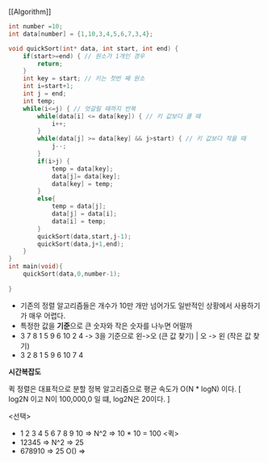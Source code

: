 [[Algorithm]]
```c++
int number =10;
int data[number] = {1,10,3,4,5,6,7,3,4};

void quickSort(int* data, int start, int end) {
	if(start>=end) { // 원소가 1개인 경우
		return;
	}
	int key = start; // 키는 첫번 째 원소
	int i=start+1;
	int j = end;
	int temp;
	while(i<=j) { // 엇갈릴 때까지 반복
		while(data[i] <= data[key]) { // 키 값보다 클 때
			i++;
		}
		while(data[j] >= data[key] && j>start) { // 키 값보다 작을 때
			j--;
		}
		if(i>j) {
			temp = data[key];
			data[j]= data[key];
			data[key] = temp;
		}
		else{
			temp = data[j];
			data[j] = data[i];
			data[i] = temp;
		}
		quickSort(data,start,j-1);
		quickSort(data,j+1,end);
	}
}
int main(void){
	quickSort(data,0,number-1);
	
}
```

* 기존의 정렬 알고리즘들은 개수가 10만 개만 넘어가도 일반적인 상황에서 사용하기가 매우 어렵다. 
* 특정한 값을 **기준**으로 큰 숫자와 작은 숫자를 나누면 어떨까
* 3 7 8 1 5 9 6 10 2 4 -> 3을 기준으로 왼->오 (큰 값 찾기) | 오 -> 왼 (작은 값 찾기)
* 3 2 8 1 5 9 6 10 7 4

**시간복잡도**

  퀵 정렬은 대표적으로 분할 정복 알고리즘으로 평균 속도가  O(N * logN) 이다.
  [ log2N 이고 N이 100,000,0 일 떄, log2N은 20이다. ]

<선택>
* 1 2 3 4 5 6 7 8 9 10 => N^2 => 10 * 10 = 100
<퀵>
* 12345 => N^2 => 25
* 678910  => 25
O() =>

